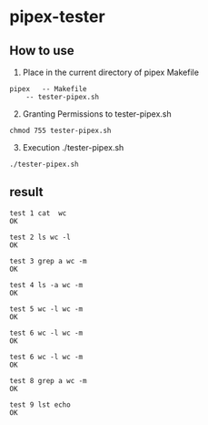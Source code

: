 # pipex-tester

## How to use
1. Place in the current directory of pipex Makefile
```
pipex 	-- Makefile
	-- tester-pipex.sh
```
2. Granting Permissions to tester-pipex.sh
```
chmod 755 tester-pipex.sh
```
3. Execution ./tester-pipex.sh
```
./tester-pipex.sh
```

## result
```
test 1 cat  wc
OK

test 2 ls wc -l
OK

test 3 grep a wc -m
OK

test 4 ls -a wc -m
OK

test 5 wc -l wc -m
OK

test 6 wc -l wc -m
OK

test 6 wc -l wc -m
OK

test 8 grep a wc -m
OK

test 9 lst echo
OK
```